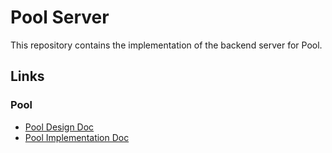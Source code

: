 # Pool Server

This repository contains the implementation of the backend server for Pool.

## Links
### Pool
* [Pool Design Doc](https://github.com/pool-beta/pool-server/doc/design/pool)
* [Pool Implementation Doc](https://github.com/pool-beta/pool-server/pool)
